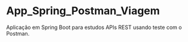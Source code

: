 # App_Spring_Postman_Viagem
Aplicação em Spring Boot para estudos APIs REST usando teste com o Postman.

